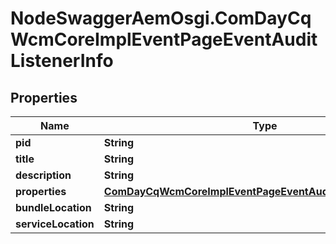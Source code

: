 # NodeSwaggerAemOsgi.ComDayCqWcmCoreImplEventPageEventAuditListenerInfo

## Properties

Name | Type | Description | Notes
------------ | ------------- | ------------- | -------------
**pid** | **String** |  | [optional] 
**title** | **String** |  | [optional] 
**description** | **String** |  | [optional] 
**properties** | [**ComDayCqWcmCoreImplEventPageEventAuditListenerProperties**](ComDayCqWcmCoreImplEventPageEventAuditListenerProperties.md) |  | [optional] 
**bundleLocation** | **String** |  | [optional] 
**serviceLocation** | **String** |  | [optional] 


